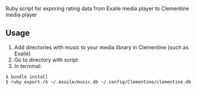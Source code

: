 Ruby script for exporing rating data from Exaile media player to Clementine media player

## Usage

1. Add directories with music to your media library in Clementine (such as Exaile)
1. Go to directory with script
1. In terminal:
```
$ bundle install
$ ruby export.rb ~/.exaile/music.db ~/.config/Clementine/clementine.db
```
